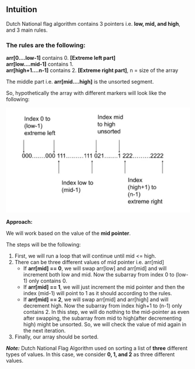 ## Intuition

Dutch National flag algorithm contains 3 pointers i.e. **low, mid, and high**, and 3 main rules.

### The rules are the following:

**arr[0….low-1]** contains 0. **[Extreme left part]**  
**arr[low….mid-1]** contains 1.  
**arr[high+1….n-1]** contains 2. **[Extreme right part]**, n = size of the array

The middle part i.e. **arr[mid….high]** is the unsorted segment.

So, hypothetically the array with different markers will look like the following:

![DNF](/Data_Structure/Array/Dutch_National_Flag_Algo/DNF.png)

**Approach:**

We will work based on the value of the **mid pointer**.

The steps will be the following:

1. First, we will run a loop that will continue until mid <= high.
2. There can be three different values of mid pointer i.e. arr[mid]
   - If **arr[mid] == 0**, we will swap arr[low] and arr[mid] and will increment both low and mid. Now the subarray from index 0 to (low-1) only contains 0.
   - If **arr[mid] == 1**, we will just increment the mid pointer and then the index (mid-1) will point to 1 as it should according to the rules.
   - If **arr[mid] == 2**, we will swap arr[mid] and arr[high] and will decrement high. Now the subarray from index high+1 to (n-1) only contains 2.
     In this step, we will do nothing to the mid-pointer as even after swapping, the subarray from mid to high(after decrementing high) might be unsorted. So, we will check the value of mid again in the next iteration.
3. Finally, our array should be sorted.

**_Note:_** Dutch National Flag Algorithm used on sorting a list of **three** different types of values. In this case, we consider **0, 1, and 2** as three different values.
